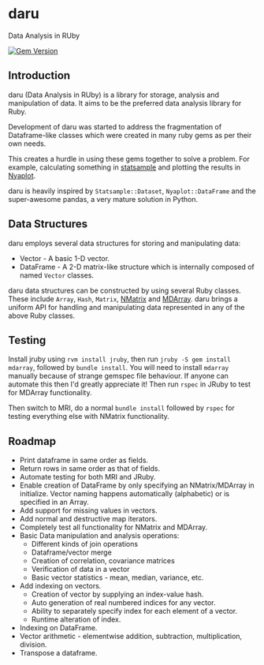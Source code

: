 daru
====

Data Analysis in RUby

[![Gem Version](https://badge.fury.io/rb/daru.svg)](http://badge.fury.io/rb/daru)

## Introduction

daru (Data Analysis in RUby) is a library for storage, analysis and manipulation of data. It aims to be the preferred data analysis library for Ruby. 

Development of daru was started to address the fragmentation of Dataframe-like classes which were created in many ruby gems as per their own needs. 

This creates a hurdle in using these gems together to solve a problem. For example, calculating something in [statsample](https://github.com/clbustos/statsample) and plotting the results in [Nyaplot](https://github.com/domitry/nyaplot).

daru is heavily inspired by `Statsample::Dataset`, `Nyaplot::DataFrame` and the super-awesome pandas, a very mature solution in Python.

## Data Structures

daru employs several data structures for storing and manipulating data:
* Vector - A basic 1-D vector.
* DataFrame - A 2-D matrix-like structure which is internally composed of named `Vector` classes.

daru data structures can be constructed by using several Ruby classes. These include `Array`, `Hash`, `Matrix`, [NMatrix](https://github.com/SciRuby/nmatrix) and [MDArray](https://github.com/rbotafogo/mdarray). daru brings a uniform API for handling and manipulating data represented in any of the above Ruby classes.

## Testing

Install jruby using `rvm install jruby`, then run `jruby -S gem install mdarray`, followed by `bundle install`. You will need to install `mdarray` manually because of strange gemspec file behaviour. If anyone can automate this then I'd greatly appreciate it! Then run `rspec` in JRuby to test for MDArray functionality.

Then switch to MRI, do a normal `bundle install` followed by `rspec` for testing everything else with NMatrix functionality.

## Roadmap

* Print dataframe in same order as fields.
* Return rows in same order as that of fields.
* Automate testing for both MRI and JRuby.
* Enable creation of DataFrame by only specifying an NMatrix/MDArray in initialize. Vector naming happens automatically (alphabetic) or is specified in an Array.
* Add support for missing values in vectors.
* Add normal and destructive map iterators.
* Completely test all functionality for NMatrix and MDArray.
* Basic Data manipulation and analysis operations: 
    - Different kinds of join operations
    - Dataframe/vector merge
    - Creation of correlation, covariance matrices
    - Verification of data in a vector
    - Basic vector statistics - mean, median, variance, etc.
* Add indexing on vectors.
    - Creation of vector by supplying an index-value hash.
    - Auto generation of real numbered indices for any vector.
    - Ability to separately specify index for each element of a vector.
    - Runtime alteration of index.
* Indexing on DataFrame.
* Vector arithmetic - elementwise addition, subtraction, multiplication, division.
* Transpose a dataframe.